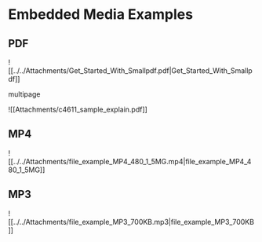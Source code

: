 # Embedded Media Examples

## PDF

![[../../Attachments/Get_Started_With_Smallpdf.pdf|Get_Started_With_Smallpdf]]

multipage

![[Attachments/c4611_sample_explain.pdf]]

## MP4

![[../../Attachments/file_example_MP4_480_1_5MG.mp4|file_example_MP4_480_1_5MG]]

## MP3

![[../../Attachments/file_example_MP3_700KB.mp3|file_example_MP3_700KB]]